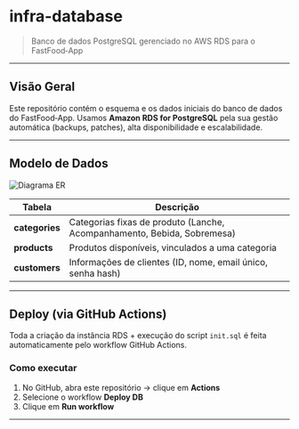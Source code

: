 # infra-database

> Banco de dados PostgreSQL gerenciado no AWS RDS para o FastFood‑App

---

## Visão Geral

Este repositório contém o esquema e os dados iniciais do banco de dados do FastFood‑App. Usamos **Amazon RDS for PostgreSQL** pela sua gestão automática (backups, patches), alta disponibilidade e escalabilidade.

---

## Modelo de Dados

![Diagrama ER](https://github.com/user-attachments/assets/a53834c2-3fb9-4360-838e-fb80d7fefe31)

| Tabela        | Descrição                                                      |
|---------------|----------------------------------------------------------------|
| **categories**| Categorias fixas de produto (Lanche, Acompanhamento, Bebida, Sobremesa) |
| **products**  | Produtos disponíveis, vinculados a uma categoria               |
| **customers** | Informações de clientes (ID, nome, email único, senha hash)    |

---

## Deploy (via GitHub Actions)

Toda a criação da instância RDS + execução do script `init.sql` é feita automaticamente pelo workflow GitHub Actions.

### Como executar

1. No GitHub, abra este repositório → clique em **Actions**  
2. Selecione o workflow **Deploy DB**  
3. Clique em **Run workflow**

---
